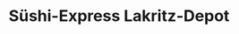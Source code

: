 ---
title: "Süshi-Express Lakritz-Depot"
url: /hamburg/sueshi-express-lakritz-depot/
shop: Kiosk
---